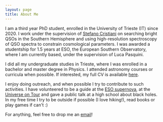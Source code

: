 ```yaml
---
layout: page
title: About Me
---
```


I am a third year PhD student, enrolled in the University of Trieste (IT) since 2020. I work under the supervision of [Stefano Cristiani](https://wwwuser.oats.inaf.it/stefano.cristiani/) on searching bright QSOs in the Southern Hemisphere and using high-resolution spectroscopy of QSO spectra to constrain cosmological parameters. I was awarded a studentship for 1.5 years at ESO, the European Southern Observatory, where I am currently based, under the supervision of Luca Pasquini. 

I did all my undergraduate studies in Trieste, where I was enrolled in a bachelor and master degree in Physics. I attended astronomy courses or curricula when possible. If interested, my full CV is available [here]().

I enjoy doing outreach, and when possible I try to contribute to such activities. I have volunteered to be a guide at the [ESO supernova](https://supernova.eso.org/), at the [Universe on Tour](https://www.wissenschaftsjahr.de/2023/universe-on-tour) and gave a public talk at a high school about black holes. In my free time I try to be outside if possible (I love hiking!), read books or play games if can't :)

For anything, feel free to drop me an [email](mailto:francesco.guarneri@inaf.it)!